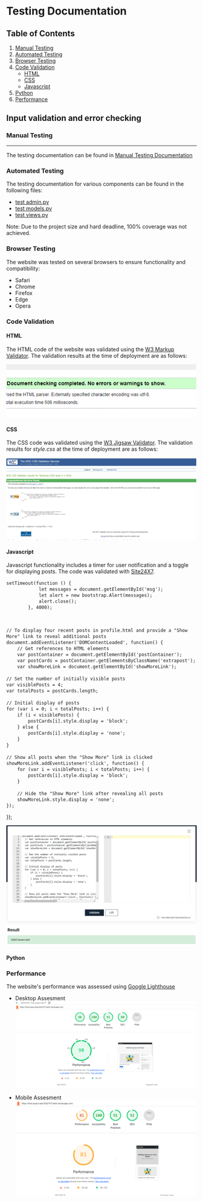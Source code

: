 # Testing Documentation

## Table of Contents
1. [Manual Testing](#manual-testing)
2. [Automated Testing](#automated-testing)
3. [Browser Testing](#browser-testing)
4. [Code Validation](#code-validation)
   - [HTML](#html)
   - [CSS](#css)
   - [Javascript](#javascript)
5. [Python](#python)
6. [Performance](#performance)


## Input validation and error checking

### Manual Testing <hr>
The testing documentation can be found in [Manual Testing Documentation](MANUAL_TESTING.md) 

### Automated Testing
The testing documentation for various components can be found in the following files:
- [test admin.py](tests/test_admin.py)
- [test models.py](tests/test_models.py)
- [test views.py](tests/test_views.py)

Note: Due to the project size and hard deadline, 100% coverage was not achieved.

### Browser Testing
The website was tested on several browsers to ensure functionality and compatibility:
- Safari
- Chrome
- Firefox
- Edge
- Opera

### Code Validation

#### HTML
The HTML code of the website was validated using the [W3 Markup Validator](https://validator.w3.org/). The validation results at the time of deployment are as follows:

![HTML Validation Screenshot](static/images/html.checker.png)

#### CSS
The CSS code was validated using the [W3 Jigsaw Validator](https://jigsaw.w3.org/css-validator/). The validation results for *style.css* at the time of deployment are as follows:

![CSS Validation Screenshot](static/images/W3C_CSS_VALIDATION.png)

#### Javascript
Javascript functionality includes a timer for user notification and a toggle for displaying posts. The code was validated with [Site24X7](https://www.site24x7.com/de/tools/javascript-validator.html).

    setTimeout(function () {
                let messages = document.getElementById('msg');
                let alert = new bootstrap.Alert(messages);
                alert.close();
            }, 4000);

<br>

    // To display four recent posts in profile.html and provide a "Show More" link to reveal additional posts
    document.addEventListener('DOMContentLoaded', function() {
        // Get references to HTML elements
        var postContainer = document.getElementById('postContainer');
        var postCards = postContainer.getElementsByClassName('extrapost');
        var showMoreLink = document.getElementById('showMoreLink');

    // Set the number of initially visible posts
    var visiblePosts = 4;
    var totalPosts = postCards.length;

    // Initial display of posts
    for (var i = 0; i < totalPosts; i++) {
        if (i < visiblePosts) {
            postCards[i].style.display = 'block';
        } else {
            postCards[i].style.display = 'none';
        }
    }

    // Show all posts when the "Show More" link is clicked
    showMoreLink.addEventListener('click', function() {
        for (var i = visiblePosts; i < totalPosts; i++) {
            postCards[i].style.display = 'block';
        }

        // Hide the "Show More" link after revealing all posts
        showMoreLink.style.display = 'none';
    });
  });

![JS Validation Screenshot](static/images/Java_script_validator.png)

#### Python


### Performance
The website's performance was assessed using [Google Lighthouse](https://developer.chrome.com/docs/lighthouse/overview/)

- Desktop Assesment
![Lighthouse Desctop Validation Screenshot](static/images/lighthouse.png)

- Mobile Assesment
![Lighthouse Mobile Validation Screenshot](static/images/lighthouse.mobile.png)


